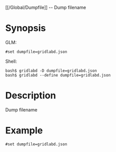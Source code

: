 [[/Global/Dumpfile]] -- Dump filename

# Synopsis
GLM:
~~~
#set dumpfile=gridlabd.json
~~~
Shell:
~~~
bash$ gridlabd -D dumpfile=gridlabd.json
bash$ gridlabd --define dumpfile=gridlabd.json
~~~

# Description

Dump filename

# Example

~~~
#set dumpfile=gridlabd.json
~~~
